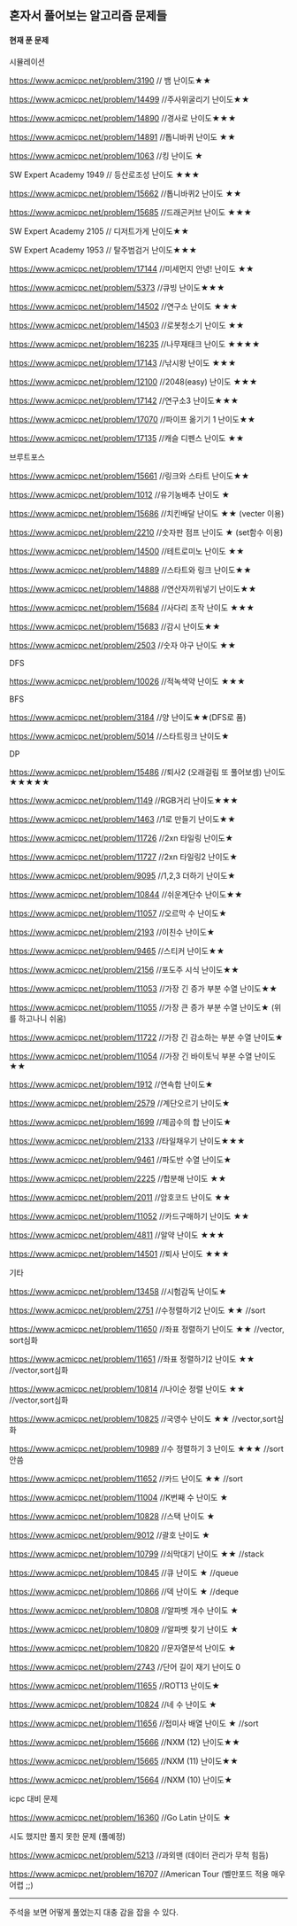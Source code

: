 ## 혼자서 풀어보는 알고리즘 문제들

#### 현재 푼 문제

시뮬레이션

https://www.acmicpc.net/problem/3190 // 뱀  난이도★★

https://www.acmicpc.net/problem/14499 //주사위굴리기 난이도★★

https://www.acmicpc.net/problem/14890 //경사로 난이도★★★

https://www.acmicpc.net/problem/14891 //톱니바퀴 난이도 ★★

https://www.acmicpc.net/problem/1063 //킹 난이도 ★

SW Expert Academy 1949 // 등산로조성 난이도 ★★★

https://www.acmicpc.net/problem/15662 //톱니바퀴2 난이도 ★★

https://www.acmicpc.net/problem/15685 //드래곤커브 난이도 ★★★

SW Expert Academy 2105 // 디저트가게 난이도★★

SW Expert Academy 1953 // 탈주범검거 난이도★★★

https://www.acmicpc.net/problem/17144 //미세먼지 안녕! 난이도 ★★

https://www.acmicpc.net/problem/5373 //큐빙 난이도★★★

https://www.acmicpc.net/problem/14502 //연구소 난이도 ★★★

https://www.acmicpc.net/problem/14503 //로봇청소기 난이도 ★★

https://www.acmicpc.net/problem/16235 //나무재태크 난이도 ★★★★

https://www.acmicpc.net/problem/17143 //낚시왕 난이도 ★★★

https://www.acmicpc.net/problem/12100 //2048(easy) 난이도 ★★★

https://www.acmicpc.net/problem/17142 //연구소3 난이도★★★

https://www.acmicpc.net/problem/17070 //파이프 옮기기 1 난이도★★

https://www.acmicpc.net/problem/17135 //캐슬 디펜스 난이도 ★★

브루트포스

https://www.acmicpc.net/problem/15661 //링크와 스타트 난이도★★

https://www.acmicpc.net/problem/1012 //유기농배추 난이도 ★

https://www.acmicpc.net/problem/15686 //치킨배달  난이도 ★★ (vecter 이용)

https://www.acmicpc.net/problem/2210 //숫자판 점프 난이도 ★ (set함수 이용)

https://www.acmicpc.net/problem/14500 //테트로미노 난이도 ★★

https://www.acmicpc.net/problem/14889 //스타트와 링크 난이도★★

https://www.acmicpc.net/problem/14888 //연산자끼워넣기 난이도★★

https://www.acmicpc.net/problem/15684 //사다리 조작 난이도 ★★★

https://www.acmicpc.net/problem/15683 //감시 난이도★★

https://www.acmicpc.net/problem/2503 //숫자 야구 난이도 ★★

DFS

https://www.acmicpc.net/problem/10026 //적녹색약 난이도 ★★★

BFS

https://www.acmicpc.net/problem/3184 //양 난이도★★(DFS로 품)

https://www.acmicpc.net/problem/5014 //스타트링크 난이도★

DP

https://www.acmicpc.net/problem/15486 //퇴사2 (오래걸림 또 풀어보셈) 난이도★★★★★

https://www.acmicpc.net/problem/1149 //RGB거리 난이도★★★

https://www.acmicpc.net/problem/1463 //1로 만들기 난이도★★ 

https://www.acmicpc.net/problem/11726 //2xn 타일링 난이도★

https://www.acmicpc.net/problem/11727 //2xn 타일링2 난이도★

https://www.acmicpc.net/problem/9095 //1,2,3 더하기 난이도★

https://www.acmicpc.net/problem/10844 //쉬운계단수 난이도★★

https://www.acmicpc.net/problem/11057 //오르막 수 난이도★

https://www.acmicpc.net/problem/2193 //이친수 난이도★

https://www.acmicpc.net/problem/9465 //스티커 난이도★★

https://www.acmicpc.net/problem/2156  //포도주 시식 난이도★★

https://www.acmicpc.net/problem/11053 //가장 긴 증가 부분 수열 난이도★★

https://www.acmicpc.net/problem/11055 //가장 큰 증가 부분 수열 난이도★ (위를 하고나니 쉬움)

https://www.acmicpc.net/problem/11722 //가장 긴 감소하는 부분 수열 난이도★

https://www.acmicpc.net/problem/11054 //가장 긴 바이토닉 부분 수열 난이도★★

https://www.acmicpc.net/problem/1912 //연속합 난이도★

https://www.acmicpc.net/problem/2579 //계단오르기 난이도★

https://www.acmicpc.net/problem/1699 //제곱수의 합 난이도★

https://www.acmicpc.net/problem/2133 //타일채우기 난이도★★★

https://www.acmicpc.net/problem/9461 //파도반 수열 난이도★

https://www.acmicpc.net/problem/2225 //합분해 난이도 ★★

https://www.acmicpc.net/problem/2011 //암호코드 난이도 ★★ 

https://www.acmicpc.net/problem/11052 //카드구매하기 난이도 ★★

https://www.acmicpc.net/problem/4811 //알약 난이도 ★★★

https://www.acmicpc.net/problem/14501 //퇴사 난이도 ★★★

기타

https://www.acmicpc.net/problem/13458 //시험감독 난이도★

https://www.acmicpc.net/problem/2751 //수정렬하기2 난이도 ★★ //sort

https://www.acmicpc.net/problem/11650 //좌표 정렬하기 난이도 ★★ //vector, sort심화

https://www.acmicpc.net/problem/11651 //좌표 정렬하기2 난이도 ★★ //vector,sort심화

https://www.acmicpc.net/problem/10814 //나이순 정렬 난이도 ★★ //vector,sort심화

https://www.acmicpc.net/problem/10825 //국영수 난이도 ★★ //vector,sort심화

https://www.acmicpc.net/problem/10989 //수 정렬하기 3 난이도 ★★★ //sort 안씀

https://www.acmicpc.net/problem/11652 //카드 난이도 ★★ //sort

https://www.acmicpc.net/problem/11004 //K번째 수 난이도 ★

https://www.acmicpc.net/problem/10828 //스택 난이도 ★

https://www.acmicpc.net/problem/9012 //괄호  난이도 ★

https://www.acmicpc.net/problem/10799 //쇠막대기 난이도 ★★ //stack

https://www.acmicpc.net/problem/10845 //큐 난이도 ★ //queue

https://www.acmicpc.net/problem/10866 //덱 난이도 ★ //deque

https://www.acmicpc.net/problem/10808 //알파벳 개수 난이도 ★

https://www.acmicpc.net/problem/10809 //알파벳 찾기 난이도 ★

https://www.acmicpc.net/problem/10820 //문자열분석 난이도 ★

https://www.acmicpc.net/problem/2743 //단어 길이 재기 난이도 0

https://www.acmicpc.net/problem/11655 //ROT13 난이도★

https://www.acmicpc.net/problem/10824 //네 수 난이도 ★

https://www.acmicpc.net/problem/11656 //접미사 배열 난이도 ★ //sort

https://www.acmicpc.net/problem/15666 //NXM (12) 난이도★★

https://www.acmicpc.net/problem/15665 //NXM (11) 난이도★★

https://www.acmicpc.net/problem/15664 //NXM (10) 난이도★

icpc 대비 문제

https://www.acmicpc.net/problem/16360 //Go Latin 난이도 ★





시도 했지만 풀지 못한 문제 (풀예정)

https://www.acmicpc.net/problem/5213 //과외맨 (데이터 관리가 무척 힘듬)

https://www.acmicpc.net/problem/16707 //American Tour (벨만포드 적용 매우 어렵 ;;)

---

주석을 보면 어떻게 풀었는지 대충 감을 잡을 수 있다.

